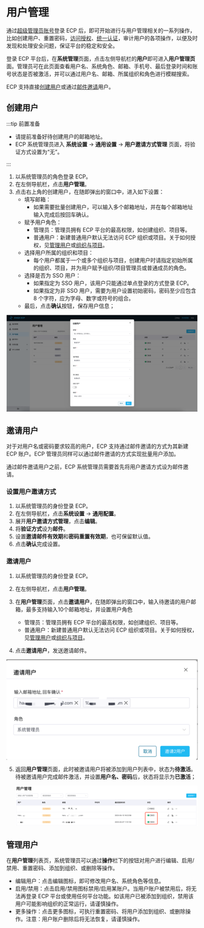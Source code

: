 # 用户管理

通过[超级管理员账号](../install/install_ecp_on_linux.md#创建超级管理员)登录 ECP 后，即可开始进行与用户管理相关的一系列操作，比如创建用户、重置密码，[访问授权](../acl/authorize.md)、[统一认证](../acl/ecp_login.md)，审计用户的各项操作，以便及时发现和处理安全问题，保证平台的稳定和安全。

登录 ECP 平台后，在**系统管理**页面，点击左侧导航栏的**用户**即可进入**用户管理页**面。管理员可在此页面查看用户名、系统角色、邮箱、手机号、最后登录时间和账号状态是否被激活，并可以通过用户名、邮箱、所属组织和角色进行模糊搜索。

ECP 支持直接[创建用户](#创建用户)或通过[邮件邀请](#邀请用户)用户。

## 创建用户

:::tip 前置准备

- 请提前准备好待创建用户的邮箱地址。
- ECP 系统管理员进入 **系统设置** -> **通用设置** -> **用户邀请方式管理** 页面，将验证方式设置为“无”。

:::

1. 以系统管理员的角色登录 ECP。
2. 在左侧导航栏，点击**用户管理**。
3. 点击右上角的创建用户，在随即弹出的窗口中，进入如下设置：
   - 填写邮箱：
     - 如果需要批量创建用户，可以输入多个邮箱地址，并在每个邮箱地址输入完成后按回车确认。
   - 赋予用户角色：
     - 管理员：管理员拥有 ECP 平台的最高权限，如创建组织、项目等。
     - 普通用户：新建普通用户默认无法访问 ECP 组织或项目。关于如何授权，见[管理用户](#管理用户)或[组织与项目](./introduction.md)。
   - 选择用户所属的组织和项目：
     - 每个用户都属于一个或多个组织与项目，创建用户时请指定初始所属的组织、项目，并为用户赋予组织/项目管理员或普通成员的角色。
   - 选择是否为 SSO 用户：
     - 如果指定为 SSO 用户，该用户只能通过单点登录的方式登录 ECP。
     - 如果指定为非 SSO 用户，需要为用户设置初始密码，密码至少应包含 8 个字符，应为字母、数字或符号的组合。
   - 最后，点击**确认**按钮，保存用户信息；

![new user](./_assets/create-users.png)

## 邀请用户

对于对用户名或密码要求较高的用户，ECP 支持通过邮件邀请的方式为其新建 ECP 账户。ECP 管理员同样可以通过邮件邀请的方式实现批量用户添加。

通过邮件邀请用户之前，ECP 系统管理员需要首先将用户邀请方式设为邮件邀请。

### 设置用户邀请方式

1. 以系统管理员的身份登录 ECP。
2. 在左侧导航栏，点击**系统设置** -> **通用配置**。
3. 展开**用户邀请方式管理**，点击**编辑**。
4. 将**验证方式**设为**邮件**。
5. 设置**邀请邮件有效期**和**密码重置有效期**，也可保留默认值。
6. 点击**确认**完成设置。

### 邀请用户

1. 以系统管理员的身份登录 ECP。
2. 在左侧导航栏，点击**用户管理**。
3. 在**用户管理**页面，点击**邀请用户**，在随即弹出的窗口中，输入待邀请的用户邮箱，最多支持输入10个邮箱地址，并设置用户角色
   - 管理员：管理员拥有 ECP 平台的最高权限，如创建组织、项目等。
   - 普通用户：新建普通用户默认无法访问 ECP 组织或项目。关于如何授权，见[管理用户](#管理用户)或[组织与项目](./introduction.md)。

4. 点击**邀请用户**，发送邀请邮件。

<img src="./_assets/manager-user-new2.png" style="zoom:50%;" align="middle">

5. 返回**用户管理**页面，此时被邀请用户将被添加到用户列表中，状态为**待激活**。待被邀请用户完成邮件激活，并设置**用户名、密码**后，状态将显示为**已激活**；

   

   ![new-activation2](./_assets/new-user-activation2.png)



## 管理用户

在**用户管理**列表页，系统管理员可以通过**操作**栏下的按钮对用户进行编辑、启用/禁用、重置密码、添加到组织、或删除等操作。

- 编辑用户：点击编辑图标，即可修改用户名、系统角色等信息。
- 启用/禁用：点击启用/禁用图标禁用/启用某账户。当用户账户被禁用后，将无法再登录 ECP 平台或使用任何平台功能。如该用户已被添加到组织，禁用该用户可能影响组织的正常运行，请谨慎操作。
- 更多操作：点击更多图标，可执行重置密码、将用户添加到组织、或删除操作。注意：用户账户删除后将无法恢复，请谨慎操作。

